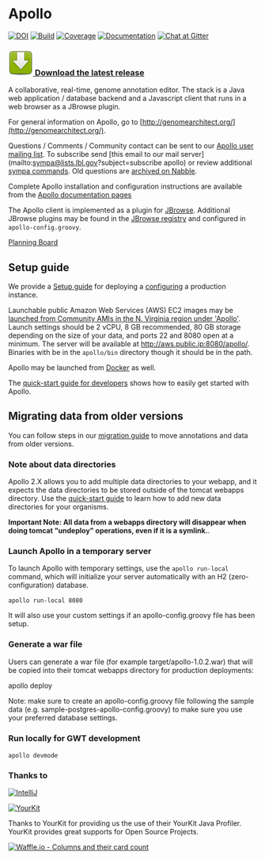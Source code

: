 # Apollo
[![DOI](https://zenodo.org/badge/DOI/10.5281/zenodo.2254462.svg)](https://doi.org/10.5281/zenodo.2254462)
[![Build](https://travis-ci.org/GMOD/Apollo.svg?branch=master)](https://travis-ci.org/GMOD/Apollo?branch=master)
[![Coverage](https://coveralls.io/repos/github/GMOD/Apollo/badge.svg?branch=master)](https://coveralls.io/github/GMOD/Apollo?branch=master)
[![Documentation](https://readthedocs.org/projects/genomearchitect/badge/?version=latest)](https://genomearchitect.readthedocs.org/en/latest/)
[![Chat at Gitter](https://badges.gitter.im/GMOD/Apollo.svg)](https://gitter.im/GMOD/Apollo?utm_source=badge&utm_medium=badge&utm_campaign=pr-badge)



### [![](https://github.com/GMOD/Apollo/blob/master/docs/images/download_small.png)&nbsp;Download the latest release](https://github.com/GMOD/Apollo/releases/latest)

A collaborative, real-time, genome annotation editor.  The stack is a Java web application / database backend and a
Javascript client that runs in a web browser as a JBrowse plugin.  

For general information on Apollo, go to [http://genomearchitect.org/](http://genomearchitect.org/).

Questions / Comments / Community contact can be sent to our [Apollo user mailing list](mailto:apollo@lists.lbl.gov). To subscribe send [this email to our mail server](mailto:sympa@lists.lbl.gov?subject=subscribe apollo) or review additional [sympa commands](http://www.sympa.org/manual/sympa-commands). Old questions are [archived on Nabble](http://gmod.827538.n3.nabble.com/Apollo-f815553.html).

Complete Apollo installation and configuration instructions are available from the [Apollo documentation pages](http://genomearchitect.readthedocs.io/en/latest/)

The Apollo client is implemented as a plugin for [JBrowse](http://jbrowse.org).  Additional JBrowse plugins may be found in the [JBrowse registry](https://gmod.github.io/jbrowse-registry/) and configured in ```apollo-config.groovy```.

[Planning Board](https://waffle.io/GMOD/Apollo?milestone=2.3)


## Setup guide

We provide a [Setup guide](docs/Setup.md) for deploying a [configuring](docs/Configure.md) a production instance.  

Launchable public Amazon Web Services (AWS) EC2 images may be [launched from Community AMIs in the N. Virginia region under 'Apollo'](docs/images/EC2Image.png).  
Launch settings should be 2 vCPU, 8 GB recommended, 80 GB storage depending on the size of your data, and ports 22 and 8080 open at a minimum.
The server will be available at <http://aws.public.ip:8080/apollo/>.   Binaries with be in the `apollo/bin` directory though it should be in the path.
 
Apollo may be launched from [Docker](docs/Setup.md#configure-for-docker) as well. 

The [quick-start guide for developers](docs/Apollo2Build.md) shows how to easily get started with Apollo. 


## Migrating data from older versions

You can follow steps in our [migration guide](https://github.com/GMOD/Apollo/blob/master/docs/Migration.md) to move annotations and data from older versions.

### Note about data directories

Apollo 2.X allows you to add multiple data directories to your webapp, and it expects the data directories to be stored
outside of the tomcat webapps directory. Use the [quick-start guide](docs/Apollo2Build.md) to learn how to add new
data directories for your organisms.


**Important Note: All data from a webapps directory will disappear when doing tomcat "undeploy" operations, even if
it is a symlink.**.


### Launch Apollo in a temporary server

To launch Apollo with temporary settings, use the `apollo run-local` command, which will initialize your server
automatically with an H2 (zero-configuration) database.
 
    apollo run-local 8080

It will also use your custom settings if an apollo-config.groovy file has been setup.

### Generate a war file

Users can generate a war file (for example target/apollo-1.0.2.war) that will be copied into their tomcat webapps
directory for production deployments:

  apollo deploy 

Note: make sure to create an apollo-config.groovy file following the sample data (e.g.
sample-postgres-apollo-config.groovy) to make sure you use your preferred database settings.


### Run locally for GWT development

    apollo devmode 
   

### Thanks to
[![IntelliJ](https://lh6.googleusercontent.com/--QIIJfKrjSk/UJJ6X-UohII/AAAAAAAAAVM/cOW7EjnH778/s800/banner_IDEA.png)](
http://www.jetbrains.com/idea/index.html)

[![YourKit](https://www.yourkit.com/images/yklogo.png)](https://www.yourkit.com/) 

Thanks to YourKit for providing us the use of their YourKit Java Profiler.  YourKit provides great supports for Open Source Projects.

[![Waffle.io - Columns and their card count](https://badge.waffle.io/GMOD/Apollo.svg?columns=all)](https://waffle.io/GMOD/Apollo)


